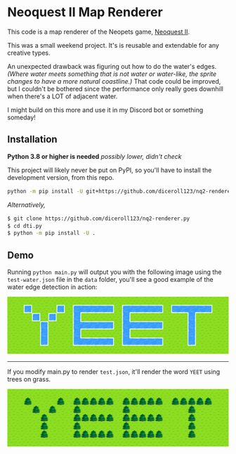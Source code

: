 
# Neoquest II Map Renderer

This code is a map renderer of the Neopets game, [Neoquest II](http://www.neopets.com/games/nq2/nq2.phtml).

This was a small weekend project. It's is reusable and extendable for any creative types.

An unexpected drawback was figuring out how to do the water's edges. *(Where water meets something that is not water *or water-like*, the sprite changes to have a more natural coastline.)* That code could be improved, but I couldn't be bothered since the performance only really goes downhill when there's a LOT of adjacent water.

I might build on this more and use it in my Discord bot or something someday!

## Installation
**Python 3.8 or higher is needed** *possibly lower, didn't check*

This project will likely never be put on PyPI, so you'll have to install the development version, from this repo.

```sh
python -m pip install -U git+https://github.com/diceroll123/nq2-renderer.py
```

*Alternatively,*

```sh
$ git clone https://github.com/diceroll123/nq2-renderer.py
$ cd dti.py
$ python -m pip install -U .
```
    
## Demo

Running `python main.py` will output you with the following image using the `test-water.json` file in the `data` folder, you'll see a good example of the water edge detection in action:

![The word YEET written out using trees, on a grass background](./images/yeet-water.png)

---

If you modify main.py to render `test.json`, it'll render the word `YEET` using trees on grass.

![The word YEET written out using trees, on a grass background](./images/yeet.png)